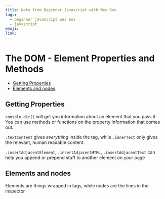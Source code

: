 ```yaml
---
title: Note from Beginner Javascript with Wes Bos
tags:
  - beginner javascript wes bos
  - javascript
emoji:
link:
---
```


# The DOM - Element Properties and Methods <!-- omit in toc -->

- [Getting Properties](#getting-properties)
- [Elements and nodes](#elements-and-nodes)

## Getting Properties

`console.dir()` will get you information about an element that you pass it. You can use methods or functions on the property information that comes out.

`.textContent` gives _everything_ inside the tag, while `.innerText` only gives the relevant, human readable content.

`.insertAdjacentElement`, `.insertAdjacentHTML`, `.insertAdjacentText` can help you append or prepend stuff to another element on your page

## Elements and nodes

Elements are things wrapped in tags, while nodes are the lines in the inspector
